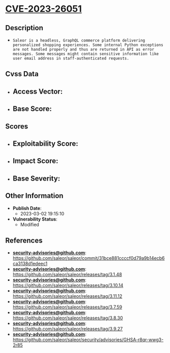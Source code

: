 
# [CVE-2023-26051](https://cve.mitre.org/cgi-bin/cvename.cgi?name=CVE-2023-26051)

## Description

- `Saleor is a headless, GraphQL commerce platform delivering personalized shopping experiences. Some internal Python exceptions are not handled properly and thus are returned in API as error messages. Some messages might contain sensitive information like user email address in staff-authenticated requests.`

## Cvss Data

- **Access Vector**:
  - 
- **Base Score**:
  - 

## Scores

- **Exploitability Score**:
  - 
- **Impact Score**:
  - 
- **Base Severity**:
  - 

## Other Information

- **Publish Date**:
  - 2023-03-02 19:15:10
- **Vulnerability Status**:
  - Modified

## References

- **security-advisories@github.com**: https://github.com/saleor/saleor/commit/31bce881ccccf0d79a9b14ecb6ca3138d1edeec1
- **security-advisories@github.com**: https://github.com/saleor/saleor/releases/tag/3.1.48
- **security-advisories@github.com**: https://github.com/saleor/saleor/releases/tag/3.10.14
- **security-advisories@github.com**: https://github.com/saleor/saleor/releases/tag/3.11.12
- **security-advisories@github.com**: https://github.com/saleor/saleor/releases/tag/3.7.59
- **security-advisories@github.com**: https://github.com/saleor/saleor/releases/tag/3.8.30
- **security-advisories@github.com**: https://github.com/saleor/saleor/releases/tag/3.9.27
- **security-advisories@github.com**: https://github.com/saleor/saleor/security/advisories/GHSA-r8qr-wwg3-2r85
